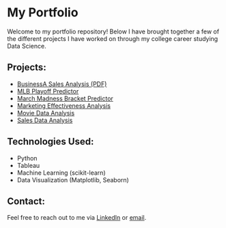 # My Portfolio

Welcome to my portfolio repository! Below I have brought together a few of the different projects I have worked on through my college career studying Data Science.

## Projects:
- [BusinessA Sales Analysis (PDF)](BusinessA%20Sales%20Analysis/DAT301Project2.pdf)
- [MLB Playoff Predictor](MLB%20Playoff%20Predictor/MLB_Playoff_Predictor_.html)
- [March Madness Bracket Predictor](March%20Madness%20Bracket%20Predictor/index.html)
- [Marketing Effectiveness Analysis](Marketing%20Effectiveness%20Analysis/index.html)
- [Movie Data Analysis](Movie%20Data%20Analysis/index.html)
- [Sales Data Analysis](Sales%20Data%20Analysis/index.html)

## Technologies Used:
- Python
- Tableau
- Machine Learning (scikit-learn)
- Data Visualization (Matplotlib, Seaborn)

## Contact:
Feel free to reach out to me via [LinkedIn]([https://www.linkedin.com/in/yourprofile](https://www.linkedin.com/in/kyle-tadokoro-96829730b/)) or [email](kktadokoro@gmail.com).
